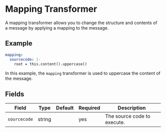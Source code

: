 # Mapping Transformer
A mapping transformer allows you to change the structure and contents of a message by applying a mapping to the message.

## Example
```yaml
mapping:
  sourcecode: |-
    root = this.content().uppercase()
```

In this example, the `mapping` transformer is used to uppercase the content of the message.

## Fields
| Field        | Type   | Default | Required | Description                 |
|--------------|--------|---------|----------|-----------------------------|
| `sourcecode` | string |         | yes      | The source code to execute. |
```